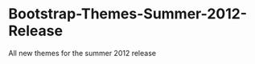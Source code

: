 Bootstrap-Themes-Summer-2012-Release
====================================

All new themes for the summer 2012 release